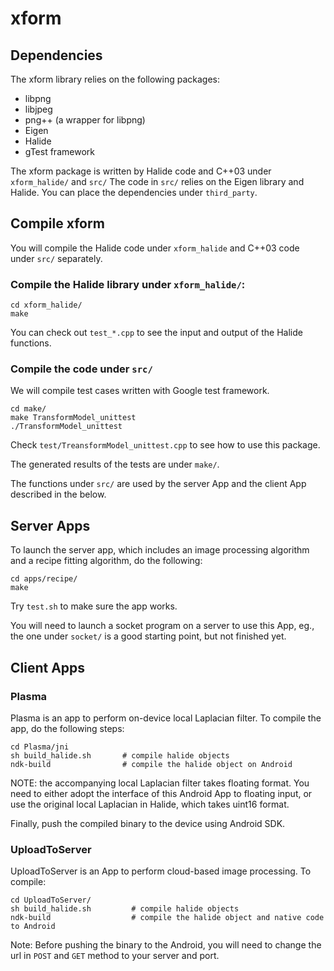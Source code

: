 xform
=====

## Dependencies
The xform library relies on the following packages:

- libpng
- libjpeg
- png++ (a wrapper for libpng)
- Eigen
- Halide
- gTest framework

The xform package is written by Halide code and C++03 under 
```xform_halide/``` and ```src/``` 
The code in ```src/``` relies on the Eigen library and  Halide.
You can place the dependencies under ```third_party```.

## Compile xform

You will compile the Halide code under ```xform_halide``` and C++03 code under ```src/``` separately.

### Compile the Halide library under ```xform_halide/```: 

```
cd xform_halide/ 
make
```

You can check out  ```test_*.cpp``` to see the input and output of the Halide functions.

### Compile the code under ```src/```

We will compile test cases written with Google test framework.

```
cd make/   
make TransformModel_unittest
./TransformModel_unittest
```

Check ```test/TreansformModel_unittest.cpp``` to see how to use this package.

The generated results of the tests are under ```make/```.

The functions under ```src/``` are used by the server App and the client App described in the below.

## Server Apps

To launch the server app, which includes an image processing algorithm and a recipe fitting algorithm, do the following: 

```
cd apps/recipe/
make
```

Try ```test.sh``` to make sure the app works.

You will need to launch a socket program on a server to use this App, eg., the one under  ```socket/```
is a good starting point, but not finished yet.


## Client Apps

### Plasma
Plasma is an app to perform on-device local Laplacian filter.
To compile the app, do the following steps: 


```
cd Plasma/jni
sh build_halide.sh       # compile halide objects
ndk-build                # compile the halide object on Android
```
NOTE: the accompanying local Laplacian filter takes floating format.
You need to either adopt the interface of this Android App to floating input, 
or use the original local Laplacian in Halide, which takes uint16 format. 

 Finally, push the compiled binary to the device using Android SDK.

### UploadToServer

UploadToServer is an App to perform cloud-based image processing.
To compile:

```
cd UploadToServer/
sh build_halide.sh         # compile halide objects
ndk-build                  # compile the halide object and native code to Android
```
Note: Before pushing the binary to the Android, you will need to change the url in ```POST``` and ```GET``` method to your server and port.
  
